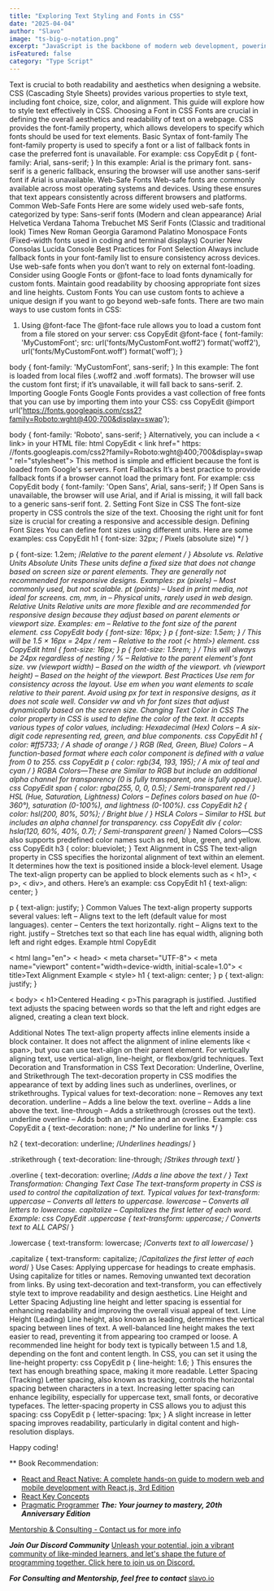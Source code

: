 ```yaml
---
title: "Exploring Text Styling and Fonts in CSS"
date: "2025-04-04"
author: "Slavo"
image: "ts-big-o-notation.png"
excerpt: "JavaScript is the backbone of modern web development, powering everything from dynamic websites to complex web applications."
isFeatured: false
category: "Type Script"
---
```


Text is crucial to both readability and aesthetics when designing a website. CSS (Cascading Style Sheets) provides various properties to style text, including font choice, size, color, and alignment. This guide will explore how to style text effectively in CSS.
Choosing a Font in CSS
Fonts are crucial in defining the overall aesthetics and readability of text on a webpage. CSS provides the font-family property, which allows developers to specify which fonts should be used for text elements.
Basic Syntax of font-family
The font-family property is used to specify a font or a list of fallback fonts in case the preferred font is unavailable. For example:
css
CopyEdit
p {
    font-family: Arial, sans-serif;
}
In this example:
Arial is the primary font.
sans-serif is a generic fallback, ensuring the browser will use another sans-serif font if Arial is unavailable.
Web-Safe Fonts
Web-safe fonts are commonly available across most operating systems and devices. Using these ensures that text appears consistently across different browsers and platforms.
Common Web-Safe Fonts
Here are some widely used web-safe fonts, categorized by type:
Sans-serif fonts (Modern and clean appearance)
Arial
Helvetica
Verdana
Tahoma
Trebuchet MS
Serif Fonts (Classic and traditional look)
Times New Roman
Georgia
Garamond
Palatino
Monospace Fonts (Fixed-width fonts used in coding and terminal displays)
Courier New
Consolas
Lucida Console
Best Practices for Font Selection
Always include fallback fonts in your font-family list to ensure consistency across devices.
Use web-safe fonts when you don’t want to rely on external font-loading.
Consider using Google Fonts or @font-face to load fonts dynamically for custom fonts.
Maintain good readability by choosing appropriate font sizes and line heights.
Custom Fonts
You can use custom fonts to achieve a unique design if you want to go beyond web-safe fonts. There are two main ways to use custom fonts in CSS:

1. Using @font-face
The @font-face rule allows you to load a custom font from a file stored on your server:
css
CopyEdit
@font-face {
    font-family: 'MyCustomFont';
    src: url('fonts/MyCustomFont.woff2') format('woff2'),
         url('fonts/MyCustomFont.woff') format('woff');
}

body {
    font-family: 'MyCustomFont', sans-serif;
}
In this example:
The font is loaded from local files (.woff2 and .woff formats).
The browser will use the custom font first; if it’s unavailable, it will fall back to sans-serif.
2. Importing Google Fonts
Google Fonts provides a vast collection of free fonts that you can use by importing them into your CSS:
css
CopyEdit
@import url('<https://fonts.googleapis.com/css2?family=Roboto:wght@400;700&display=swap>');

body {
    font-family: 'Roboto', sans-serif;
}
Alternatively, you can include a < link> in your HTML file:
html
CopyEdit
< link href=" https: //fonts.googleapis.com/css2?family=Roboto:wght@400;700&display=swap " rel="stylesheet">
This method is simple and efficient because the font is loaded from Google's servers.
Font Fallbacks
It’s a best practice to provide fallback fonts if a browser cannot load the primary font. For example:
css
CopyEdit
body {
    font-family: 'Open Sans', Arial, sans-serif;
}
If Open Sans is unavailable, the browser will use Arial, and if Arial is missing, it will fall back to a generic sans-serif font.
2. Setting Font Size in CSS
The font-size property in CSS controls the size of the text. Choosing the right unit for font size is crucial for creating a responsive and accessible design.
Defining Font Sizes
You can define font sizes using different units. Here are some examples:
css
CopyEdit
h1 {
    font-size: 32px;  / Pixels (absolute size) */
}

p {
    font-size: 1.2em; /*Relative to the parent element */
}
Absolute vs. Relative Units
Absolute Units
These units define a fixed size that does not change based on screen size or parent elements. They are generally not recommended for responsive designs.
Examples:
px (pixels) – Most commonly used, but not scalable.
pt (points) – Used in print media, not ideal for screens.
cm, mm, in – Physical units, rarely used in web design.
Relative Units
Relative units are more flexible and are recommended for responsive design because they adjust based on parent elements or viewport size.
Examples:
em – Relative to the font size of the parent element.
css
CopyEdit
body { font-size: 16px; }
p { font-size: 1.5em; } /* This will be 1.5 × 16px = 24px */
rem – Relative to the root (< html>) element.
css
CopyEdit
html { font-size: 16px; }
p { font-size: 1.5rem; } /* This will always be 24px regardless of nesting */
% – Relative to the parent element's font size.
vw (viewport width) – Based on the width of the viewport.
vh (viewport height) – Based on the height of the viewport.
Best Practices
Use rem for consistency across the layout.
Use em when you want elements to scale relative to their parent.
Avoid using px for text in responsive designs, as it does not scale well.
Consider vw and vh for font sizes that adjust dynamically based on the screen size.
Changing Text Color in CSS
The color property in CSS is used to define the color of the text. It accepts various types of color values, including:
Hexadecimal (Hex) Colors – A six-digit code representing red, green, and blue components.
css
CopyEdit
h1 {
    color: #ff5733; /* A shade of orange */
}
RGB (Red, Green, Blue) Colors – A function-based format where each color component is defined with a value from 0 to 255.
css
CopyEdit
p {
    color: rgb(34, 193, 195); /* A mix of teal and cyan */
}
RGBA Colors—These are Similar to RGB but include an additional alpha channel for transparency (0 is fully transparent, one is fully opaque).
css
CopyEdit
span {
    color: rgba(255, 0, 0, 0.5); /* Semi-transparent red */
}
HSL (Hue, Saturation, Lightness) Colors – Defines colors based on hue (0-360°), saturation (0-100%), and lightness (0-100%).
css
CopyEdit
h2 {
    color: hsl(200, 80%, 50%); /* Bright blue */
}
HSLA Colors – Similar to HSL but includes an alpha channel for transparency.
css
CopyEdit
div {
    color: hsla(120, 60%, 40%, 0.7); /* Semi-transparent green*/
}
Named Colors—CSS also supports predefined color names such as red, blue, green, and yellow.
css
CopyEdit
h3 {
    color: blueviolet;
}
Text Alignment in CSS
The text-align property in CSS specifies the horizontal alignment of text within an element. It determines how the text is positioned inside a block-level element.
Usage
The text-align property can be applied to block elements such as < h1>, < p>, < div>, and others. Here’s an example:
css
CopyEdit
h1 {
    text-align: center;
}

p {
    text-align: justify;
}
Common Values
The text-align property supports several values:
left – Aligns text to the left (default value for most languages).
center – Centers the text horizontally.
right – Aligns text to the right.
justify – Stretches text so that each line has equal width, aligning both left and right edges.
Example
html
CopyEdit
<!DOCTYPE html>
< html lang="en">
< head>
    < meta charset="UTF-8">
    < meta name="viewport" content="width=device-width, initial-scale=1.0">
    < title>Text Alignment Example</title>
    < style>
        h1 {
            text-align: center;
        }
        p {
            text-align: justify;
        }
    </style>
</head>
< body>
    < h1>Centered Heading</h1>
    < p>This paragraph is justified. Justified text adjusts the spacing between words so that the left and right edges are aligned, creating a clean text block.</p>
</body>
</html>
Additional Notes
The text-align property affects inline elements inside a block container.
It does not affect the alignment of inline elements like < span>, but you can use text-align on their parent element.
For vertically aligning text, use vertical-align, line-height, or flexbox/grid techniques.
Text Decoration and Transformation in CSS
Text Decoration: Underline, Overline, and Strikethrough
The text-decoration property in CSS modifies the appearance of text by adding lines such as underlines, overlines, or strikethroughs.
Typical values for text-decoration:
none – Removes any text decoration.
underline – Adds a line below the text.
overline – Adds a line above the text.
line-through – Adds a strikethrough (crosses out the text).
underline overline – Adds both an underline and an overline.
Example:
css
CopyEdit
a {
    text-decoration: none; /* No underline for links */
}

h2 {
    text-decoration: underline; /*Underlines headings*/
}

.strikethrough {
    text-decoration: line-through; /*Strikes through text*/
}

.overline {
    text-decoration: overline; /*Adds a line above the text */
}
Text Transformation: Changing Text Case
The text-transform property in CSS is used to control the capitalization of text.
Typical values for text-transform:
uppercase – Converts all letters to uppercase.
lowercase – Converts all letters to lowercase.
capitalize – Capitalizes the first letter of each word.
Example:
css
CopyEdit
.uppercase {
    text-transform: uppercase; /* Converts text to ALL CAPS*/
}

.lowercase {
    text-transform: lowercase; /*Converts text to all lowercase*/
}

.capitalize {
    text-transform: capitalize; /*Capitalizes the first letter of each word*/
}
Use Cases:
Applying uppercase for headings to create emphasis.
Using capitalize for titles or names.
Removing unwanted text decoration from links.
By using text-decoration and text-transform, you can effectively style text to improve readability and design aesthetics.
Line Height and Letter Spacing
Adjusting line height and letter spacing is essential for enhancing readability and improving the overall visual appeal of text.
Line Height (Leading)
Line height, also known as leading, determines the vertical spacing between lines of text.
A well-balanced line height makes the text easier to read, preventing it from appearing too cramped or loose.
A recommended line height for body text is typically between 1.5 and 1.8, depending on the font and content length.
In CSS, you can set it using the line-height property:
css
CopyEdit
p {
    line-height: 1.6;
}
This ensures the text has enough breathing space, making it more readable.
Letter Spacing (Tracking)
Letter spacing, also known as tracking, controls the horizontal spacing between characters in a text.
Increasing letter spacing can enhance legibility, especially for uppercase text, small fonts, or decorative typefaces.
The letter-spacing property in CSS allows you to adjust this spacing:
css
CopyEdit
p {
    letter-spacing: 1px;
}
A slight increase in letter spacing improves readability, particularly in digital content and high-resolution displays.

Happy coding!

\*\* Book Recommendation:

- [React and React Native: A complete hands-on guide to modern web and mobile development with React.js, 3rd Edition](https://amzn.to/3CStF7m)
- [React Key Concepts](https://amzn.to/43XOCJM)
- [Pragmatic Programmer](https://amzn.to/3W1P4oL) ***The: Your journey to mastery, 20th Anniversary Edition***

[Mentorship & Consulting - Contact us for more info](/contact)

***Join Our Discord Community*** [Unleash your potential, join a vibrant community of like-minded learners, and let's shape the future of programming together. Click here to join us on Discord.](https://discord.gg/A75tvDvZ)

***For Consulting and Mentorship, feel free to contact*** [slavo.io](/contact)
